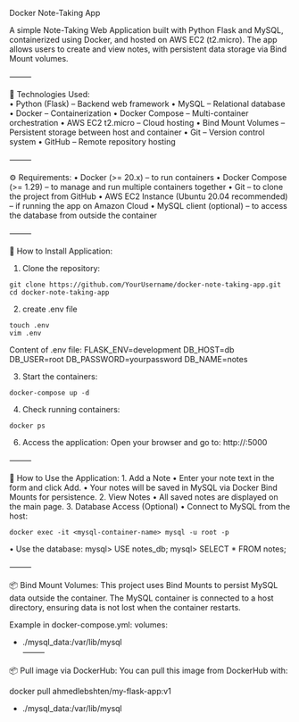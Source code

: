Docker Note-Taking App

A simple Note-Taking Web Application built with Python Flask and MySQL, containerized using Docker, and hosted on AWS EC2 (t2.micro).
The app allows users to create and view notes, with persistent data storage via Bind Mount volumes.

⸻

📌 Technologies Used:  
	•	Python (Flask) – Backend web framework
	•	MySQL – Relational database
	•	Docker – Containerization
	•	Docker Compose – Multi-container orchestration
	•	AWS EC2 t2.micro – Cloud hosting
	•	Bind Mount Volumes – Persistent storage between host and container
    •   Git – Version control system
    •   GitHub – Remote repository hosting

⸻

⚙️ Requirements:
    • Docker (>= 20.x) – to run containers
    • Docker Compose (>= 1.29) – to manage and run multiple containers together
    • Git – to clone the project from GitHub
    • AWS EC2 Instance (Ubuntu 20.04 recommended) – if running the app on Amazon Cloud
    • MySQL client (optional) – to access the database from outside the container

⸻

🚀 How to Install Application:
 1.	Clone the repository:
 ```
git clone https://github.com/YourUsername/docker-note-taking-app.git
cd docker-note-taking-app
```
 2.	create .env file
```
touch .env 
vim .env
````
Content of .env file:
FLASK_ENV=development
DB_HOST=db
DB_USER=root
DB_PASSWORD=yourpassword
DB_NAME=notes

 3.	Start the containers:
```
docker-compose up -d
```
 4.	Check running containers:
```
docker ps
```
 6.	Access the application:
Open your browser and go to:
http://<your-ec2-public-ip>:5000

⸻

📂 How to Use the Application:
	1.	Add a Note
	•	Enter your note text in the form and click Add.
	•	Your notes will be saved in MySQL via Docker Bind Mounts for persistence.
	2.	View Notes
	•	All saved notes are displayed on the main page.
	3.	Database Access (Optional)
	•	Connect to MySQL from the host:
 ```
docker exec -it <mysql-container-name> mysql -u root -p
 ```
   • Use the database:
mysql> USE notes_db;
mysql> SELECT * FROM notes;

⸻

📦 Bind Mount Volumes:
This project uses Bind Mounts to persist MySQL data outside the container.
The MySQL container is connected to a host directory, ensuring data is not lost when the container restarts.

Example in docker-compose.yml:
volumes:
  - ./mysql_data:/var/lib/mysql   
⸻

📦 Pull image via DockerHub:
You can pull this image from DockerHub with:

docker pull ahmedlebshten/my-flask-app:v1


  - ./mysql_data:/var/lib/mysql

